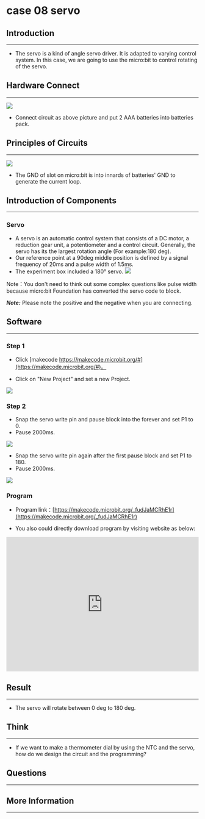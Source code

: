# case 08 servo

## Introduction ##
---
- The servo is a kind of angle servo driver. It is adapted to varying control system. In this case, we are going to use the micro:bit to control rotating of the servo.

## Hardware Connect ##
---
![](./images/QpsN3Rk.png)

- Connect circuit as above picture and put 2 AAA batteries into batteries pack.

## Principles of Circuits ##
---
![](./images/yXHJ6zm.png)

- The GND of slot on micro:bit is into innards of batteries' GND to generate the current loop.

## Introduction of Components ##
---
### Servo ###
- A servo is an automatic control system that consists of a DC motor, a reduction gear unit, a potentiometer and a control circuit. Generally, the servo has its the largest rotation angle (For example:180 deg).
- Our reference point at a 90deg middle position is defined by a signal frequency of 20ms and a pulse width of 1.5ms.
- The experiment box included a 180° servo.
![](./images/uqmkhZ6.png)

Note：You don't need to think out some complex questions like pulse width because micro:bit Foundation has converted the servo code to block.

***Note:*** Please note the positive and the negative when you are connecting.

## Software
---
### Step 1

- Click [makecode https://makecode.microbit.org/#](https://makecode.microbit.org/#)。

- Click on "New Project" and set a new Project.

![](./images/t34k5Zb.png)

### Step 2

- Snap the servo write pin and pause block into the forever and set P1 to 0.
- Pause 2000ms.

![](./images/rMTDGWP.png)

- Snap the servo write pin again after the first pause block and set P1 to 180.
- Pause 2000ms.

![](./images/rKePFnv.png)

### Program

- Program link：[https://makecode.microbit.org/_fudJaMCRhE1r](https://makecode.microbit.org/_fudJaMCRhE1r)

- You also could directly download program by visiting website as below:

<div style="position:relative;height:0;padding-bottom:70%;overflow:hidden;"><iframe style="position:absolute;top:0;left:0;width:100%;height:100%;" src="https://makecode.microbit.org/#pub:_fudJaMCRhE1r" frameborder="0" sandbox="allow-popups allow-forms allow-scripts allow-same-origin"></iframe></div>  


## Result
---
- The servo will rotate between 0 deg to 180 deg.

## Think
---
- If we want to make a thermometer dial by using the NTC and the servo, how do we design the circuit and the programming? 

## Questions
---


## More Information
---


